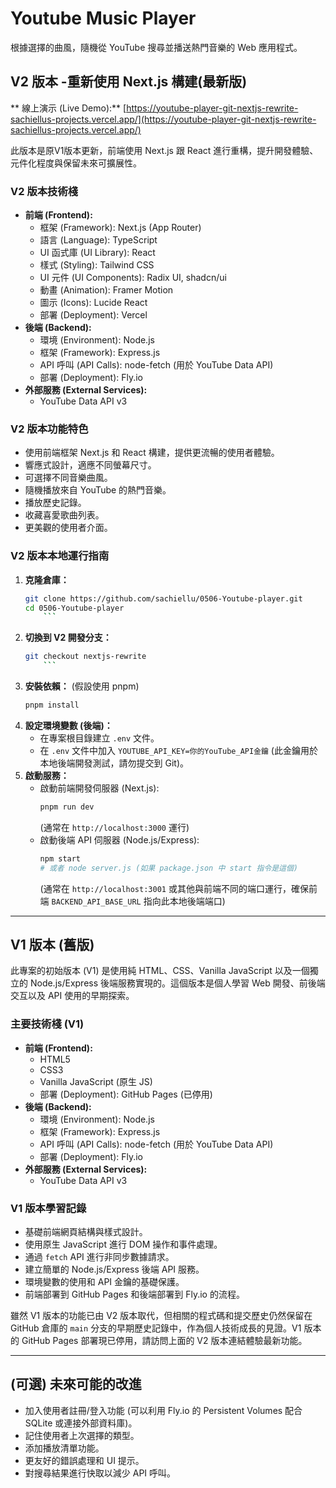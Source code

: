 # Youtube Music Player

根據選擇的曲風，隨機從 YouTube 搜尋並播送熱門音樂的 Web 應用程式。

## V2 版本 -重新使用 Next.js 構建(最新版)

** 線上演示 (Live Demo):** [https://youtube-player-git-nextjs-rewrite-sachiellus-projects.vercel.app/](https://youtube-player-git-nextjs-rewrite-sachiellus-projects.vercel.app/)

此版本是原V1版本更新，前端使用 Next.js 跟 React 進行重構，提升開發體驗、元件化程度與保留未來可擴展性。


### V2 版本技術棧

*   **前端 (Frontend):**
    *   框架 (Framework): Next.js (App Router)
    *   語言 (Language): TypeScript
    *   UI 函式庫 (UI Library): React
    *   樣式 (Styling): Tailwind CSS 
    *   UI 元件 (UI Components): Radix UI, shadcn/ui
    *   動畫 (Animation): Framer Motion
    *   圖示 (Icons): Lucide React
    *   部署 (Deployment): Vercel
*   **後端 (Backend):**
    *   環境 (Environment): Node.js
    *   框架 (Framework): Express.js
    *   API 呼叫 (API Calls): node-fetch (用於 YouTube Data API)
    *   部署 (Deployment): Fly.io
*   **外部服務 (External Services):**
    *   YouTube Data API v3

### V2 版本功能特色

*   使用前端框架 Next.js 和 React 構建，提供更流暢的使用者體驗。
*   響應式設計，適應不同螢幕尺寸。
*   可選擇不同音樂曲風。
*   隨機播放來自 YouTube 的熱門音樂。
*   播放歷史記錄。
*   收藏喜愛歌曲列表。
*   更美觀的使用者介面。

### V2 版本本地運行指南

1.  **克隆倉庫：**
    ```bash
    git clone https://github.com/sachiellu/0506-Youtube-player.git
    cd 0506-Youtube-player
        ```
2.  **切換到 V2 開發分支：**
    ```bash
    git checkout nextjs-rewrite
        ```
3.  **安裝依賴：** (假設使用 pnpm)
    ```bash
    pnpm install
    ```
4.  **設定環境變數 (後端)：**
    *   在專案根目錄建立 `.env` 文件。
    *   在 `.env` 文件中加入 `YOUTUBE_API_KEY=你的YouTube_API金鑰` (此金鑰用於本地後端開發測試，請勿提交到 Git)。
5.  **啟動服務：**
    *   啟動前端開發伺服器 (Next.js):
        ```bash
        pnpm run dev
        ```
        (通常在 `http://localhost:3000` 運行)
    *   啟動後端 API 伺服器 (Node.js/Express):
        ```bash
        npm start 
        # 或者 node server.js (如果 package.json 中 start 指令是這個)
        ```
        (通常在 `http://localhost:3001` 或其他與前端不同的端口運行，確保前端 `BACKEND_API_BASE_URL` 指向此本地後端端口)

---

## V1 版本 (舊版)

此專案的初始版本 (V1) 是使用純 HTML、CSS、Vanilla JavaScript 以及一個獨立的 Node.js/Express 後端服務實現的。這個版本是個人學習 Web 開發、前後端交互以及 API 使用的早期探索。

### 主要技術棧 (V1)

*   **前端 (Frontend):**
    *   HTML5
    *   CSS3
    *   Vanilla JavaScript (原生 JS)
    *   部署 (Deployment): GitHub Pages (已停用)
*   **後端 (Backend):**
    *   環境 (Environment): Node.js
    *   框架 (Framework): Express.js
    *   API 呼叫 (API Calls): node-fetch (用於 YouTube Data API)
    *   部署 (Deployment): Fly.io
*   **外部服務 (External Services):**
    *   YouTube Data API v3

### V1 版本學習記錄

*   基礎前端網頁結構與樣式設計。
*   使用原生 JavaScript 進行 DOM 操作和事件處理。
*   通過 `fetch` API 進行非同步數據請求。
*   建立簡單的 Node.js/Express 後端 API 服務。
*   環境變數的使用和 API 金鑰的基礎保護。
*   前端部署到 GitHub Pages 和後端部署到 Fly.io 的流程。

雖然 V1 版本的功能已由 V2 版本取代，但相關的程式碼和提交歷史仍然保留在 GitHub 倉庫的 `main` 分支的早期歷史記錄中，作為個人技術成長的見證。V1 版本的 GitHub Pages 部署現已停用，請訪問上面的 V2 版本連結體驗最新功能。

---

## (可選) 未來可能的改進

*   加入使用者註冊/登入功能 (可以利用 Fly.io 的 Persistent Volumes 配合 SQLite 或連接外部資料庫)。
*   記住使用者上次選擇的類型。
*   添加播放清單功能。
*   更友好的錯誤處理和 UI 提示。
*   對搜尋結果進行快取以減少 API 呼叫。

